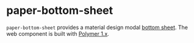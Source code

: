 paper-bottom-sheet
=========

`paper-bottom-sheet` provides a material design modal [bottom sheet](https://www.google.com/design/spec/components/bottom-sheets.html). The web component is built with [Polymer 1.x](https://www.polymer-project.org).

